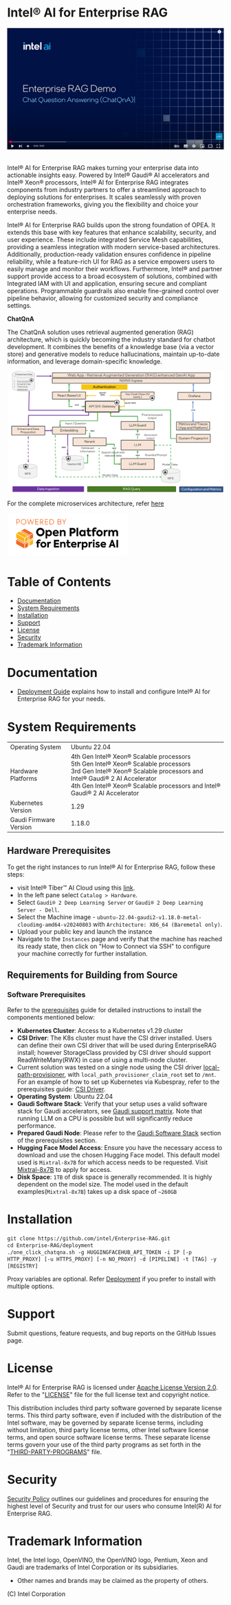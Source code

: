# Intel® AI for Enterprise RAG

<div align="center">
    <a href="https://www.youtube.com/watch?v=wWcUNle1kkg">
      <img width=560 width=315 alt="Enterprise RAG Demo ChatQ&A" src="./images/yt_thumbnail.png">
    </a>
</div>
&nbsp;

Intel® AI for Enterprise RAG makes turning your enterprise data into actionable insights easy. Powered by Intel® Gaudi® AI accelerators and Intel® Xeon® processors, Intel® AI for Enterprise RAG integrates components from industry partners to offer a streamlined approach to deploying solutions for enterprises. It scales seamlessly with proven orchestration frameworks, giving you the flexibility and choice your enterprise needs.

Intel® AI for Enterprise RAG builds upon the strong foundation of OPEA. It extends this base with key features that enhance scalability, security, and user experience. These include integrated Service Mesh capabilities, providing a seamless integration with modern service-based architectures. Additionally, production-ready validation ensures confidence in pipeline reliability, while a feature-rich UI for RAG as a service empowers users to easily manage and monitor their workflows. Furthermore, Intel® and partner support provide access to a broad ecosystem of solutions, combined with Integrated IAM with UI and application, ensuring secure and compliant operations. Programmable guardrails also enable fine-grained control over pipeline behavior, allowing for customized security and compliance settings.

**ChatQnA**

The ChatQnA solution uses retrieval augmented generation (RAG) architecture, which is quickly becoming the industry standard for chatbot development. It combines the benefits of a knowledge base (via a vector store) and generative models to reduce hallucinations, maintain up-to-date information, and leverage domain-specific knowledge. 

![arch](./images/architecture.png)

For the complete microservices architecture, refer [here](./docs/microservices_architecture.png)
<div align="left">
        <a href="https://opea.dev/" target="_blank">
        <img  src="./images/logo.png" alt="Powered by Open Platform for Enterprise AI" height=100 width=280>
    </a>
</div>

# Table of Contents

- [Documentation](#documentation)
- [System Requirements](#system-requirements)
- [Installation](#Installation)
- [Support](#support)
- [License](#license)
- [Security](#security)
- [Trademark Information](#trademark-information)

# Documentation

* [Deployment Guide](deployment/README.md) explains how to install and configure Intel® AI for Enterprise RAG for your needs.

# System Requirements


|         |                                                                                                           |
|--------------------|--------------------------------------------------------------------------------------------------------------------|
| Operating System   | Ubuntu 22.04                                                               |
| Hardware Platforms | 4th Gen Intel® Xeon® Scalable processors<br>5th Gen Intel® Xeon® Scalable processors<br>3rd Gen Intel® Xeon® Scalable processors and Intel® Gaudi® 2 AI Accelerator<br>4th Gen Intel® Xeon® Scalable processors and Intel® Gaudi® 2 AI Accelerator |
| Kubernetes Version   | 1.29
| Gaudi Firmware Version   | 1.18.0

## Hardware Prerequisites
To get the right instances to run Intel® AI for Enterprise RAG, follow these steps:

- visit Intel® Tiber™ AI Cloud using this [link](https://console.cloud.intel.com/home).
- In the left pane select `Catalog > Hardware`.
- Select `Gaudi® 2 Deep Learning Server` or `Gaudi® 2 Deep Learning Server - Dell`.
- Select the Machine image - `ubuntu-22.04-gaudi2-v1.18.0-metal-cloudimg-amd64-v20240803` with `Architecture: X86_64 (Baremetal only)`.
- Upload your public key and launch the instance
- Navigate to the `Instances` page and verify that the machine has reached its ready state, then click on "How to Connect via SSH" to configure your machine correctly for further installation.
  
## Requirements for Building from Source

### Software Prerequisites

Refer to the [prerequisites](./docs/prerequisites.md) guide for detailed instructions to install the components mentioned below:

-   **Kubernetes Cluster**: Access to a Kubernetes v1.29 cluster
-   **CSI Driver**: The K8s cluster must have the CSI driver installed. Users can define their own CSI driver that will be used during EnterpriseRAG install; however StorageClass provided by CSI driver should support ReadWriteMany(RWX) in case of using a multi-node cluster.
- Current solution was tested on a single node using the CSI driver [local-path-provisioner](https://github.com/rancher/local-path-provisioner), with  `local_path_provisioner_claim_root`  set to  `/mnt`. For an example of how to set up Kubernetes via Kubespray, refer to the prerequisites guide:  [CSI Driver](./docs/prerequisites.md#csi-driver).
-   **Operating System**: Ubuntu 22.04
-   **Gaudi Software Stack**: Verify that your setup uses a valid software stack for Gaudi accelerators, see  [Gaudi support matrix](https://docs.habana.ai/en/latest/Support_Matrix/Support_Matrix.html). Note that running LLM on a CPU is possible but will significantly reduce performance.
-   **Prepared Gaudi Node**: Please refer to the [Gaudi Software Stack](./docs/prerequisites.md#gaudi-software-stack) section of the prerequisites section.
-   **Hugging Face Model Access**: Ensure you have the necessary access to download and use the chosen Hugging Face model. This default model used is `Mixtral-8x7B` for which access needs to be requested. Visit  [Mixtral-8x7B](https://huggingface.co/mistralai/Mixtral-8x7B-Instruct-v0.1) to apply for access.
- **Disk Space**: `1TB` of disk space is generally recommended. It is highly dependent on the model size. The model used in the default examples(`Mixtral-8x7B`) takes up a disk space of `~260GB`

# Installation

```
git clone https://github.com/intel/Enterprise-RAG.git
cd Enterprise-RAG/deployment
./one_click_chatqna.sh -g HUGGINGFACEHUB_API_TOKEN -i IP [-p HTTP_PROXY] [-u HTTPS_PROXY] [-n NO_PROXY] -d [PIPELINE] -t [TAG] -y [REGISTRY]
```

Proxy variables are optional.
Refer [Deployment](deployment/README.md#prerequisites) if you prefer to install with multiple options.

# Support

Submit questions, feature requests, and bug reports on the
GitHub Issues page.

# License

Intel® AI for Enterprise RAG is licensed under [Apache License Version 2.0](LICENSE). Refer to the
"[LICENSE](LICENSE)" file for the full license text and copyright notice.

This distribution includes third party software governed by separate license
terms. This third party software, even if included with the distribution of
the Intel software, may be governed by separate license terms, including
without limitation, third party license terms, other Intel software license
terms, and open source software license terms. These separate license terms
govern your use of the third party programs as set forth in the
"[THIRD-PARTY-PROGRAMS](THIRD-PARTY-PROGRAMS)" file.

# Security

[Security Policy](SECURITY.md) outlines our guidelines and procedures
for ensuring the highest level of Security and trust for our users
who consume Intel(R) AI for Enterprise RAG.

# Trademark Information

Intel, the Intel logo, OpenVINO, the OpenVINO logo, Pentium, Xeon and Gaudi are trademarks of Intel Corporation or its subsidiaries.
 
* Other names and brands may be claimed as the property of others.
 
(C) Intel Corporation

